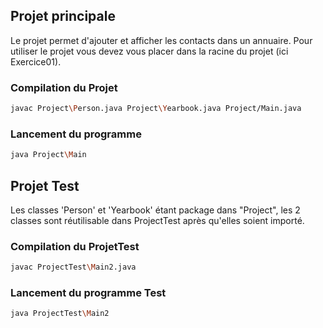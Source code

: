 ## Projet principale 

Le projet permet d'ajouter et afficher les contacts dans un annuaire. 
Pour utiliser le projet vous devez vous placer dans la racine du projet (ici Exercice01). 

### Compilation du Projet 

```bash
javac Project\Person.java Project\Yearbook.java Project/Main.java
```

### Lancement du programme 

```bash
java Project\Main
```

## Projet Test

Les classes 'Person' et 'Yearbook' étant package dans "Project", les 2 classes sont réutilisable dans ProjectTest après qu'elles soient importé. 

### Compilation du ProjetTest 

```bash
javac ProjectTest\Main2.java
```

### Lancement du programme Test

```bash
java ProjectTest\Main2
```